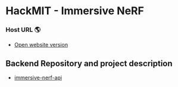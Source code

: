 # HackMIT - Immersive NeRF

### Host URL 🌎

- [Open website version](https://immersive-nerf-app.herokuapp.com/)

## Backend Repository and project description

- [immersive-nerf-api](https://github.com/anayflima/immersive-NeRF-api/)

